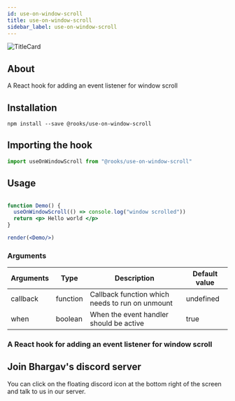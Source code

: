 ```yaml
---
id: use-on-window-scroll
title: use-on-window-scroll
sidebar_label: use-on-window-scroll
---
```


![TitleCard](https://raw.githubusercontent.com/imbhargav5/rooks/HEAD/packages/on-window-scroll/title-card.svg)

   

## About

A React hook for adding an event listener for window scroll
<br/>

## Installation

    npm install --save @rooks/use-on-window-scroll

## Importing the hook

```javascript
import useOnWindowScroll from "@rooks/use-on-window-scroll"
```

## Usage

```jsx

function Demo() {
  useOnWindowScroll(() => console.log("window scrolled"))
  return <p> Hello world </p>
}

render(<Demo/>)
```

### Arguments

| Arguments | Type     | Description                                     | Default value |
| --------- | -------- | ----------------------------------------------- | ------------- |
| callback  | function | Callback function which needs to run on unmount | undefined     |
| when      | boolean  | When the event handler should be active         | true          |

### A React hook for adding an event listener for window scroll


## Join Bhargav's discord server
You can click on the floating discord icon at the bottom right of the screen and talk to us in our server.

    